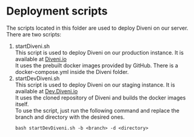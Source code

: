 # Deployment scripts
The scripts located in this folder are used to deploy Diveni on our server.
There are two scripts:
1. startDiveni.sh \
   This script is used to deploy Diveni on our production instance. It is available at [Diveni.io](https://diveni.io) \
   It uses the prebuilt docker images provided by GitHub. There is a docker-compose.yml inside the Diveni folder.
2. startDevDiveni.sh \
   This script is used to deploy Diveni on our staging instance. It is available at [Dev.Diveni.io](https://dev.diveni.io) \
   It uses the cloned repository of Diveni and builds the docker images itself. \
   To use the script, just run the following command and replace the branch and directory with the desired ones.
   ```shell
   bash startDevDiveni.sh -b <branch> -d <directory>
   ```
